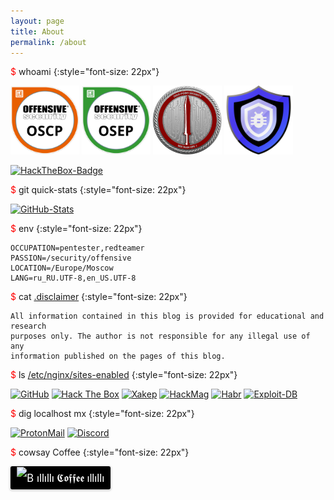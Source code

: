 ```yaml
---
layout: page
title: About
permalink: /about
---
```


<span style="color: red">$</span> whoami
{:style="font-size: 22px"}

<p align="left">
  <img src="/assets/images/about/oscp.png" width="110px" alt="OSCP" />
  <img src="/assets/images/about/osep.png" width="110px" alt="OSEP" />
  <img src="/assets/images/about/crto.png" width="110px" alt="CRTO" />
  <img src="/assets/images/about/c2dev.png" width="110px" alt="C2Dev" />
</p>

[![HackTheBox-Badge](http://www.hackthebox.eu/badge/image/51037)](https://www.hackthebox.eu/home/users/profile/51037)

<span style="color: red">$</span> git quick-stats
{:style="font-size: 22px"}

[![GitHub-Stats](https://github-readme-stats.vercel.app/api?username=snovvcrash&hide=issues&show_icons=true&theme=chartreuse-dark)](https://github.com/snovvcrash)

<span style="color: red">$</span> env
{:style="font-size: 22px"}

```
OCCUPATION=pentester,redteamer
PASSION=/security/offensive
LOCATION=/Europe/Moscow
LANG=ru_RU.UTF-8,en_US.UTF-8
```

<span style="color: red">$</span> cat <span style="text-decoration:underline">.disclaimer</span>
{:style="font-size: 22px"}

```
All information contained in this blog is provided for educational and research
purposes only. The author is not responsible for any illegal use of any 
information published on the pages of this blog.
```

<span style="color: red">$</span> ls <span style="text-decoration:underline">/etc/nginx/sites-enabled</span>
{:style="font-size: 22px"}

<p align="left">
  <a href="https://github.com/snovvcrash"><img src="https://img.shields.io/badge/-GitHub-181717?color=white&style=for-the-badge" alt="GitHub" /></a>
  <a href="https://www.hackthebox.eu/profile/51037"><img src="https://img.shields.io/badge/-Hack%20The%20Box-9FEF00?style=for-the-badge" alt="Hack The Box" /></a>
  <a href="https://xakep.ru/author/snovvcrash/"><img src="https://img.shields.io/badge/-%5d%5b%d0%b0%d0%ba%d0%b5%d1%80-DD2200?style=for-the-badge" alt="Xakep" /></a>
  <a href="https://hackmag.com/author/snovvcrash/"><img src="https://img.shields.io/badge/-HackMag-008CBA?style=for-the-badge" alt="HackMag" /></a>
  <a href="https://habr.com/ru/users/snovvcrash/posts/"><img src="https://img.shields.io/badge/-Habr-77A2B6?style=for-the-badge" alt="Habr" /></a>
  <a href="https://www.exploit-db.com/?author=10989"><img src="https://img.shields.io/badge/-Exploit‐DB-CA4F0C?style=for-the-badge" alt="Exploit-DB" /></a>
</p>

<span style="color: red">$</span> dig localhost mx
{:style="font-size: 22px"}

<p align="left">
  <a href="mailto:snovvcrash@protonmail[.]ch"><img src="https://img.shields.io/badge/-ProtonMail-8B89CC?style=for-the-badge&logo=ProtonMail&logoColor=white" alt="ProtonMail" /></a>
  <a href="https://discordapp.com/users/795017641541894176"><img src="https://img.shields.io/badge/-snovvcrash%237064-2F3136?style=for-the-badge&logo=Discord" alt="Discord" /></a>
</p>

<span style="color: red">$</span> cowsay Coffee
{:style="font-size: 22px"}

<style>.bmc-button img{width: 27px !important;margin-bottom: 1px !important;box-shadow: none !important;border: none !important;vertical-align: middle !important;}.bmc-button{line-height: 36px !important;height:37px !important;text-decoration: none !important;display:inline-flex !important;color:#ffffff !important;background-color:#000000 !important;border-radius: 3px !important;border: 1px solid transparent !important;padding: 0px 9px !important;font-size: 17px !important;letter-spacing:-0.08px !important;box-shadow: 0px 1px 2px rgba(190, 190, 190, 0.5) !important;-webkit-box-shadow: 0px 1px 2px 2px rgba(190, 190, 190, 0.5) !important;margin: 0 auto !important;font-family:'Lato', sans-serif !important;-webkit-box-sizing: border-box !important;box-sizing: border-box !important;-o-transition: 0.3s all linear !important;-webkit-transition: 0.3s all linear !important;-moz-transition: 0.3s all linear !important;-ms-transition: 0.3s all linear !important;transition: 0.3s all linear !important;}.bmc-button:hover, .bmc-button:active, .bmc-button:focus {-webkit-box-shadow: 0px 1px 2px 2px rgba(190, 190, 190, 0.5) !important;text-decoration: none !important;box-shadow: 0px 1px 2px 2px rgba(190, 190, 190, 0.5) !important;opacity: 0.85 !important;color:#ffffff !important;}</style><link href="https://fonts.googleapis.com/css?family=Lato&subset=latin,latin-ext" rel="stylesheet"><a class="bmc-button" target="_blank" href="https://www.buymeacoffee.com/snovvcrash"><img src="https://www.buymeacoffee.com/assets/img/BMC-btn-logo.svg" alt="BuyMeACoffee"><span style="margin-left:5px">ıllıllı 𝕮𝖔𝖋𝖋𝖊𝖊 ıllıllı</span></a>
